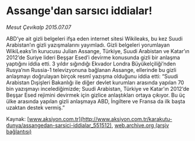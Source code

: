 # Assange'dan sarsıcı iddialar!

*Mesut Çevikalp 2015.07.07*

<div class="pNewsDetailMainContent" itemprop="articleBody">
 <p>
  ABD’ye ait gizli belgeleri ifşa eden internet sitesi Wikileaks, bu kez Suudi Arabistan’ın gizli yazışmalarını yayımladı. Gizli belgeleri yorumlayan WikiLeaks’in kurucusu Julian Assange, Türkiye, Suudi Arabistan ve Katar’ın 2012’de Suriye lideri Beşşar Esed’i devirme konusunda gizli bir anlaşma yaptığını iddia etti. 3 yıldır sığındığı Ekvador Londra Büyükelçiliği’nden Rusya’nın Russia-1 televizyonuna bağlanan Assange, ellerinde bu gizli anlaşmayı doğrulayan birçok resmî yazışma olduğunu iddia etti: “Suudi Arabistan Dışişleri Bakanlığı ile diğer devlet kurumları arasında yapılan 70 bin yazışmayı incelediğimizde; Suudi Arabistan, Türkiye ve Katar’ın 2012’de Beşşar Esed rejimini devirmek için gizlice anlaştıkları ortaya çıkıyor. Bu üç ülke arasında yapılan gizli anlaşmaya ABD, İngiltere ve Fransa da ilk başta uzaktan destek vermiş.”
 </p>
</div>


Kaynak: [www.aksiyon.com.tr](http://www.aksiyon.com.tr/karakutu-dunya/assangedan-sarsici-iddialar_551512), [web.archive.org (arşiv bağlantısı)](http://web.archive.org/web/20150729002404/http://www.aksiyon.com.tr/karakutu-dunya/assangedan-sarsici-iddialar_551512)
